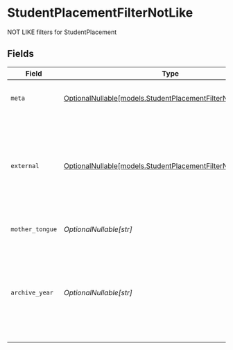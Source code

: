 # StudentPlacementFilterNotLike

NOT LIKE filters for StudentPlacement


## Fields

| Field                                                                                                                                                                    | Type                                                                                                                                                                     | Required                                                                                                                                                                 | Description                                                                                                                                                              | Example                                                                                                                                                                  |
| ------------------------------------------------------------------------------------------------------------------------------------------------------------------------ | ------------------------------------------------------------------------------------------------------------------------------------------------------------------------ | ------------------------------------------------------------------------------------------------------------------------------------------------------------------------ | ------------------------------------------------------------------------------------------------------------------------------------------------------------------------ | ------------------------------------------------------------------------------------------------------------------------------------------------------------------------ |
| `meta`                                                                                                                                                                   | [OptionalNullable[models.StudentPlacementFilterNotLikeMeta]](../models/studentplacementfilternotlikemeta.md)                                                             | :heavy_minus_sign:                                                                                                                                                       | Metadata information for the StudentPlacement                                                                                                                            |                                                                                                                                                                          |
| `external`                                                                                                                                                               | [OptionalNullable[models.StudentPlacementFilterNotLikeExternal]](../models/studentplacementfilternotlikeexternal.md)                                                     | :heavy_minus_sign:                                                                                                                                                       | External is a reusable object that can be used to store external information about the student placement from another system, used for third-party integration tracking. | {<br/>"sourceID": "example",<br/>"source": "example"<br/>}                                                                                                               |
| `mother_tongue`                                                                                                                                                          | *OptionalNullable[str]*                                                                                                                                                  | :heavy_minus_sign:                                                                                                                                                       | The mother tongue of the student                                                                                                                                         | example                                                                                                                                                                  |
| `archive_year`                                                                                                                                                           | *OptionalNullable[str]*                                                                                                                                                  | :heavy_minus_sign:                                                                                                                                                       | The year the placement was archived for the student, in the format YYYY_YYYY where the first year is the autumn and the second year is the spring.                       | example                                                                                                                                                                  |